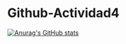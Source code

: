 # Github-Actividad4
[![Anurag's GitHub stats](https://github-readme-stats.vercel.app/api?username=LisandroLopezM)](https://github.com/anuraghazra/github-readme-stats)
